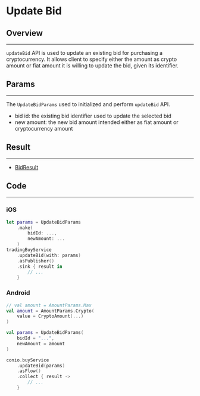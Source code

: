 # Update Bid

## Overview
---
`updateBid` API is used to update an existing bid for purchasing a cryptocurrency. It allows client to specify either the amount as crypto amount or fiat amount it is willing to update the bid, given its identifier.

## Params
---
The `UpdateBidParams` used to initialized and perform `updateBid` API.

- bid id: the existing bid identifier used to update the selected bid
- new amount: the new bid amount intended either as fiat amount or cryptocurrency amount

## Result
---
- [BidResult](BidResult.md)

## Code
---
### iOS
```swift
let params = UpdateBidParams
    .make(
        bidId: ..., 
        newAmount: ...
    )
tradingBuyService
    .updateBid(with: params)
    .asPublisher()
    .sink { result in
        // ...
    }
```

### Android
```kotlin
// val amount = AmountParams.Max
val amount = AmountParams.Crypto(
    value = CryptoAmount(...)
)

val params = UpdateBidParams(
    bidId = "...",
    newAmount = amount
)

conio.buyService
    .updateBid(params)
    .asFlow()
    .collect { result ->
        // ...
    }
```